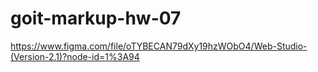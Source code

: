 # goit-markup-hw-07
https://www.figma.com/file/oTYBECAN79dXy19hzWObO4/Web-Studio-(Version-2.1)?node-id=1%3A94

